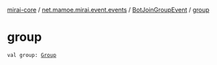 [mirai-core](../../index.md) / [net.mamoe.mirai.event.events](../index.md) / [BotJoinGroupEvent](index.md) / [group](./group.md)

# group

`val group: `[`Group`](../../net.mamoe.mirai.contact/-group/index.md)